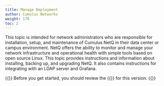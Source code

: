 ```yaml
---
title: Manage Deployment
author: Cumulus Networks
weight: 170
toc: 2
---
```

This topic is intended for network administrators who are responsible for installation, setup, and maintenance of Cumulus NetQ in their data center or campus environment. NetQ offers the ability to monitor and manage your network infrastructure and operational health with simple tools based on open source Linux. This topic provides instructions and information about installing, backing up, and upgrading NetQ. It also contains instructions for integrating with an LDAP server and Grafana.

{{<notice tip>}}
Before you get started, you should review the {{<link title="NVIDIA NetQ 3.2 Release Notes" text="release notes">}} for this version.
{{</notice>}}
